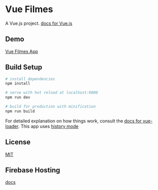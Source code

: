 # Vue Filmes

A Vue.js project.
[docs for Vue.js](https://vuejs.org/)

## Demo

[Vue Filmes App](https://vue-filmes.firebaseapp.com/)

## Build Setup

``` bash
# install dependencies
npm install

# serve with hot reload at localhost:8080
npm run dev

# build for production with minification
npm run build
```

For detailed explanation on how things work, consult the [docs for vue-loader](http://vuejs.github.io/vue-loader).
This app uses [history mode](https://router.vuejs.org/en/essentials/history-mode.html)

## License

[MIT](https://github.com/dmtrbrl/tmdb-app/blob/master/LICENSE)

## Firebase Hosting

[docs](https://firebase.google.com/docs/hosting/)